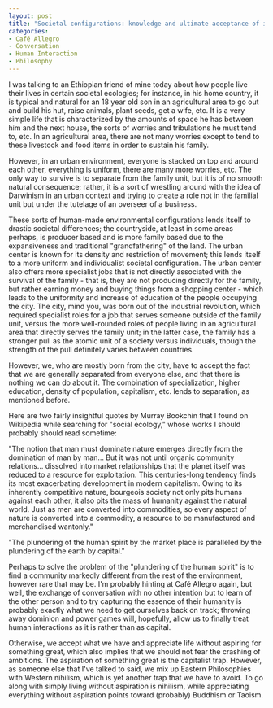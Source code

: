 ```yaml
--- 
layout: post
title: "Societal configurations: knowledge and ultimate acceptance of its conditions"
categories:
- Café Allegro
- Conversation
- Human Interaction
- Philosophy
---
```

I was talking to an Ethiopian friend of mine today about how people live their lives in certain societal ecologies; for instance, in his home country, it is typical and natural for an 18 year old son in an agricultural area to go out and build his hut, raise animals, plant seeds, get a wife, etc.  It is a very simple life that is characterized by the amounts of space he has between him and the next house, the sorts of worries and tribulations he must tend to, etc.  In an agricultural area, there are not many worries except to tend to these livestock and food items in order to sustain his family.

However, in an urban environment, everyone is stacked on top and around each other, everything is uniform, there are many more worries, etc.  The only way to survive is to separate from the family unit, but it is of no smooth natural consequence; rather, it is a sort of wrestling around with the idea of Darwinism in an urban context and trying to create a role not in the familial unit but under the tutelage of an overseer of a business.

These sorts of human-made environmental configurations lends itself to drastic societal differences; the countryside, at least in some areas perhaps, is producer based and is more family based due to the expansiveness and traditional "grandfathering" of the land.  The urban center is known for its density and restriction of movement; this lends itself to a more uniform and individualist societal configuration.  The urban center also offers more specialist jobs that is not directly associated with the survival of the family - that is, they are not producing directly for the family, but rather earning money and buying things from a shopping center - which leads to the uniformity and increase of education of the people occupying the city.  The city, mind you, was born out of the industrial revolution, which required specialist roles for a job that serves someone outside of the family unit, versus the more well-rounded roles of people living in an agricultural area that directly serves the family unit; in the latter case, the family has a stronger pull as the atomic unit of a society versus individuals, though the strength of the pull definitely varies between countries.

However, we, who are mostly born from the city, have to accept the fact that we are generally separated from everyone else, and that there is nothing we can do about it.  The combination of specialization, higher education, density of population, capitalism, etc. lends to separation, as mentioned before.

Here are two fairly insightful quotes by Murray Bookchin that I found on Wikipedia while searching for "social ecology," whose works I should probably should read sometime:

"The notion that man must dominate nature emerges directly from the domination of man by man… But it was not until organic community relations… dissolved into market relationships that the planet itself was reduced to a resource for exploitation. This centuries-long tendency finds its most exacerbating development in modern capitalism. Owing to its inherently competitive nature, bourgeois society not only pits humans against each other, it also pits the mass of humanity against the natural world. Just as men are converted into commodities, so every aspect of nature is converted into a commodity, a resource to be manufactured and merchandised wantonly."

"The plundering of the human spirit by the market place is paralleled by the plundering of the earth by capital."

Perhaps to solve the problem of the "plundering of the human spirit" is to find a community markedly different from the rest of the environment, however rare that may be.  I'm probably hinting at Café Allegro again, but well, the exchange of conversation with no other intention but to learn of the other person and to try capturing the essence of their humanity is probably exactly what we need to get ourselves back on track; throwing away dominion and power games will, hopefully, allow us to finally treat human interactions as it is rather than as capital.

Otherwise, we accept what we have and appreciate life without aspiring for something great, which also implies that we should not fear the crashing of ambitions.  The aspiration of something great is the capitalist trap.  However, as someone else that I've talked to said, we mix up Eastern Philosophies with Western nihilism, which is yet another trap that we have to avoid.  To go along with simply living without aspiration is nihilism, while appreciating everything without aspiration points toward (probably) Buddhism or Taoism.
